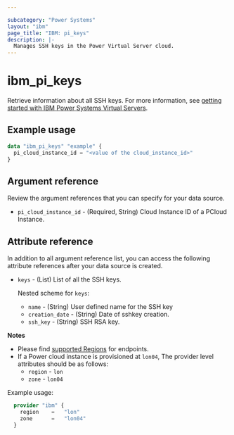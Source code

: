 ```yaml
---

subcategory: "Power Systems"
layout: "ibm"
page_title: "IBM: pi_keys"
description: |-
  Manages SSH keys in the Power Virtual Server cloud.
---
```


# ibm_pi_keys
Retrieve information about all SSH keys. For more information, see [getting started with IBM Power Systems Virtual Servers](https://cloud.ibm.com/docs/power-iaas?topic=power-iaas-getting-started).

## Example usage

```terraform
data "ibm_pi_keys" "example" {
  pi_cloud_instance_id = "<value of the cloud_instance_id>"
}
```
  
## Argument reference
Review the argument references that you can specify for your data source.

- `pi_cloud_instance_id` - (Required, String) Cloud Instance ID of a PCloud Instance.

## Attribute reference
In addition to all argument reference list, you can access the following attribute references after your data source is created.

- `keys` - (List) List of all the SSH keys.

  Nested scheme for `keys`:
  - `name` - (String) User defined name for the SSH key
  - `creation_date` - (String) Date of sshkey creation. 
  - `ssh_key` - (String) SSH RSA key.

**Notes**

* Please find [supported Regions](https://cloud.ibm.com/apidocs/power-cloud#endpoint) for endpoints.
* If a Power cloud instance is provisioned at `lon04`, The provider level attributes should be as follows:
  * `region` - `lon`
  * `zone` - `lon04`

Example usage:

  ```terraform
    provider "ibm" {
      region    =   "lon"
      zone      =   "lon04"
    }
  ```